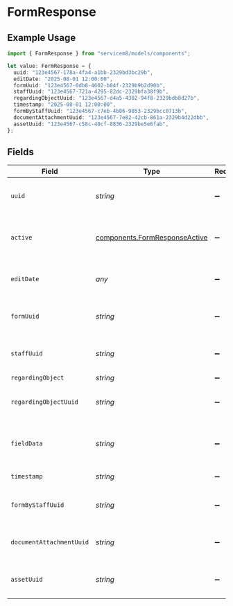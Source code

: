 # FormResponse

## Example Usage

```typescript
import { FormResponse } from "servicem8/models/components";

let value: FormResponse = {
  uuid: "123e4567-178a-4fa4-a1bb-2329bd3bc29b",
  editDate: "2025-08-01 12:00:00",
  formUuid: "123e4567-0db8-4602-b04f-2329b9b2d90b",
  staffUuid: "123e4567-721a-4295-82dc-2329bfa38f9b",
  regardingObjectUuid: "123e4567-d4a5-4382-94f8-2329bdb8d27b",
  timestamp: "2025-08-01 12:00:00",
  formByStaffUuid: "123e4567-c7eb-4b86-9853-2329bcc0713b",
  documentAttachmentUuid: "123e4567-7e82-42cb-861a-2329b4d22dbb",
  assetUuid: "123e4567-c58c-40cf-8836-2329be5e6fab",
};
```

## Fields

| Field                                                                          | Type                                                                           | Required                                                                       | Description                                                                    | Example                                                                        |
| ------------------------------------------------------------------------------ | ------------------------------------------------------------------------------ | ------------------------------------------------------------------------------ | ------------------------------------------------------------------------------ | ------------------------------------------------------------------------------ |
| `uuid`                                                                         | *string*                                                                       | :heavy_minus_sign:                                                             | Unique identifier for this record                                              | 123e4567-178a-4fa4-a1bb-2329bd3bc29b                                           |
| `active`                                                                       | [components.FormResponseActive](../../models/components/formresponseactive.md) | :heavy_minus_sign:                                                             | Record active/deleted flag.  Valid values are [0,1]                            |                                                                                |
| `editDate`                                                                     | *any*                                                                          | :heavy_minus_sign:                                                             | Timestamp at which record was last modified                                    | 2025-08-01 12:00:00                                                            |
| `formUuid`                                                                     | *string*                                                                       | :heavy_minus_sign:                                                             | N/A                                                                            | 123e4567-0db8-4602-b04f-2329b9b2d90b                                           |
| `staffUuid`                                                                    | *string*                                                                       | :heavy_minus_sign:                                                             | N/A                                                                            | 123e4567-721a-4295-82dc-2329bfa38f9b                                           |
| `regardingObject`                                                              | *string*                                                                       | :heavy_minus_sign:                                                             | N/A                                                                            |                                                                                |
| `regardingObjectUuid`                                                          | *string*                                                                       | :heavy_minus_sign:                                                             | N/A                                                                            | 123e4567-d4a5-4382-94f8-2329bdb8d27b                                           |
| `fieldData`                                                                    | *string*                                                                       | :heavy_minus_sign:                                                             | JSON array of form answers captured at submission time.                        |                                                                                |
| `timestamp`                                                                    | *string*                                                                       | :heavy_minus_sign:                                                             | N/A                                                                            | 2025-08-01 12:00:00                                                            |
| `formByStaffUuid`                                                              | *string*                                                                       | :heavy_minus_sign:                                                             | N/A                                                                            | 123e4567-c7eb-4b86-9853-2329bcc0713b                                           |
| `documentAttachmentUuid`                                                       | *string*                                                                       | :heavy_minus_sign:                                                             | N/A                                                                            | 123e4567-7e82-42cb-861a-2329b4d22dbb                                           |
| `assetUuid`                                                                    | *string*                                                                       | :heavy_minus_sign:                                                             | N/A                                                                            | 123e4567-c58c-40cf-8836-2329be5e6fab                                           |